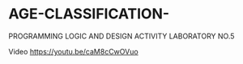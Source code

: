 # AGE-CLASSIFICATION-
PROGRAMMING LOGIC AND DESIGN ACTIVITY LABORATORY NO.5

Video https://youtu.be/caM8cCwOVuo

